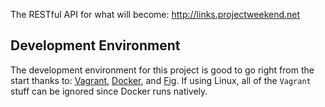 The RESTful API for what will become: http://links.projectweekend.net

## Development Environment

The development environment for this project is good to go right from the start thanks to: [Vagrant](http://www.vagrantup.com/), [Docker](https://www.docker.com/), and [Fig](http://orchardup.github.io/fig/index.html). If using Linux, all of the `Vagrant` stuff can be ignored since Docker runs natively.
